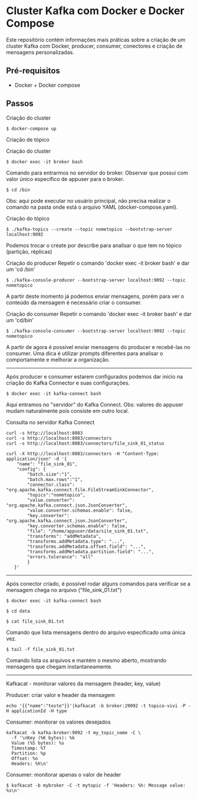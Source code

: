 # Cluster Kafka com Docker e Docker Compose
Este repositório contém informações mais práticas sobre a criação de um cluster Kafka com Docker, producer, consumer, conectores e criação de mensagens personalizadas. 

## Pré-requisitos
- Docker + Docker compose

## Passos

Criação do cluster 
```
$ docker-compose up
```

Criação de tópico

Criação do cluster 
```
$ docker exec -it broker bash
```
Comando para entrarmos no servidor do broker. Observar que possui com valor único específico de appuser para o broker. 

```
$ cd /bin
```

Obs: aqui pode executar no usuário principal, não precisa realizar o comando na pasta onde está o arquivo YAML (docker-compose.yaml).

Criação do tópico
```
$ ./kafka-topics --create --topic nometopico --bootstrap-server localhost:9092
```
Podemos trocar o create por describe para analisar o que tem no tópico (partição, réplicas)

Criação do producer
Repetir o comando 'docker exec -it broker bash' e dar um 'cd /bin'

```
$ ./kafka-console-producer --bootstrap-server localhost:9092 --topic nometopico
```
A partir deste momento já podemos enviar mensagens, porém para ver o conteúdo da mensagem é necessário criar o consumer.

Criação do consumer
Repetir o comando 'docker exec -it broker bash' e dar um 'cd/bin'
```
$ ./kafka-console-consumer --bootstrap-server localhost:9092 --topic nometopico
```

A partir de agora é possível enviar mensagens do producer e recebê-las no consumer. Uma dica é utilizar prompts diferentes para analisar o comportamente e melhorar a organização. 

----------------
Após producer e consumer estarem configurados podemos dar início na criação do Kafka Connector e suas configurações.

```
$ docker exec -it kafka-connect bash
```
Aqui entramos no "servidor" do Kafka Connect.
Obs: valores do appuser mudam naturalmente pois consiste em outro local. 

Consulta no servidor Kafka Connect

```
curl -s http://localhost:8083
curl -s http://localhost:8083/connectors
curl -s http://localhost:8083/connectors/file_sink_01_status
```

```
curl -X http://localhost:8083/connectors -H "Content-Type: application/json" -d '{
    "name": "file_sink_01",
    "config": {
        "batch.size":"1",
        "batch.max.rows":"1",
        "connector.class": "org.apache.kafka.connect.file.FileStreamSinkConnector",
        "topics":"nometopico",
        "value.converter": "org.apache.kafka.connect.json.JsonConverter",
        "value.converter.schemas.enable": false, 
        "key.converter": "org.apache.kafka.connect.json.JsonConverter",
        "key.converter.schemas.enable": false,
        "file": "/home/appuser/data/sile_sink_01.txt",
        "transforms": "addMetadata",
        "transforms.addMetadata.type": "...",
        "transforms.addMetadata.offset.field": "...",
        "transforms.addMetadata.partition.field": "...",
        "errors.tolerance": "all"
        }
   }'
```   
-----

Após conector criado, é possível rodar alguns comandos para verificar se a mensagem chega no arquivo ("file_sink_01.txt")

```
$ docker exec -it kafka-connect bash
```

```
$ cd data
```

```
$ cat file_sink_01.txt
```
Comando que lista mensagens dentro do arquivo especificado uma única vez.
```
$ tail -f file_sink_01.txt
```
Comando lista os arquivos e mantém o mesmo aberto, mostrando mensagens que chegam instantaneamente.

<hr>

Kafkacat - monitorar valores da mensagem (header, key, value)

Producer: criar valor e header da mensagem
```
echo '{{"name":"teste"}}'|kafkacat -b broker:29092 -t topico-vivi -P -H applicationId -H type
```

Consumer: monitorar os valores desejados
```
kafkacat -b kafka-broker:9092 -t my_topic_name -C \
  -f '\nKey (%K bytes): %k
  Value (%S bytes): %s
  Timestamp: %T
  Partition: %p
  Offset: %o
  Headers: %h\n'
```

Consumer: monitorar apenas o valor de header
```
$ kafkacat -b mybroker -C -t mytopic -f 'Headers: %h: Message value: %s\n'
```
